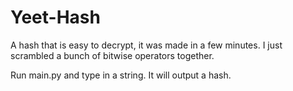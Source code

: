 # Yeet-Hash
A hash that is easy to decrypt, it was made in a few minutes. I just scrambled a bunch of bitwise operators together.  

Run main.py and type in a string. It will output a hash.
